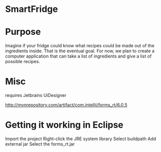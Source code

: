 # SmartFridge

# Purpose

Imagine if your fridge could know what recipes could be made out of the ingredients inside. That is the eventual goal. For now, we plan to create a computer application that can take a list of ingredients and give a list of possible recipes. 

# Misc

requires Jetbrains UiDesigner

http://mvnrepository.com/artifact/com.intellij/forms_rt/6.0.5

# Getting it working in Eclipse

Import the project
Right-click the JRE system library
Select buildpath
Add external jar
Select the forms_rt.jar
